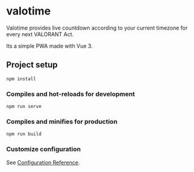 # valotime
Valotime provides live countdown according to your current timezone for every next VALORANT Act.

Its a simple PWA made with Vue 3.

## Project setup
```
npm install
```

### Compiles and hot-reloads for development
```
npm run serve
```

### Compiles and minifies for production
```
npm run build
```

### Customize configuration
See [Configuration Reference](https://cli.vuejs.org/config/).
